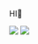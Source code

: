 HI👋

<a>
    <img src="https://img.shields.io/badge/LinkedIn-0A66C2?style=flat-square&logo=LinkedIn&link=https://www.linkedin.com/in/sehyun-park-a5377029b//"> <img src="https://img.shields.io/badge/LinkedIn-0A66C2?style=flat-square&logo=LinkedIn&link=https://www.linkedin.com/in/sehyun-park-a5377029b//">
</a>
